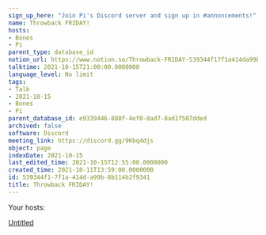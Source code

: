 ```yaml
---
sign_up_here: "Join Pi's Discord server and sign up in #annoncements!"
name: Throwback FRIDAY!
hosts:
- Bones
- Pi
parent_type: database_id
notion_url: https://www.notion.so/Throwback-FRIDAY-539344f17f1a414da99b8b114b2f9341
talktime: 2021-10-15T21:00:00.0000000
language_level: No limit
tags:
- Talk
- 2021-10-15
- Bones
- Pi
parent_database_id: e9339446-880f-4ef0-8ad7-8ad1f507dded
archived: false
software: Discord
meeting_link: https://discord.gg/9Kbq4djs
object: page
indexDate: 2021-10-15
last_edited_time: 2021-10-15T12:55:00.0000000
created_time: 2021-10-11T13:59:00.0000000
id: 539344f1-7f1a-414d-a99b-8b114b2f9341
title: Throwback FRIDAY!
---
```




Your hosts:

[Untitled](https://www.notion.so/482e61b02b9c4456b2b4fe86bb7544c6)   






